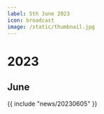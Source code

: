 ```yaml
---
label: 5th June 2023
icon: broadcast
image: /static/thumbnail.jpg
---
```


# 2023
## June

{{ include "news/20230605" }}